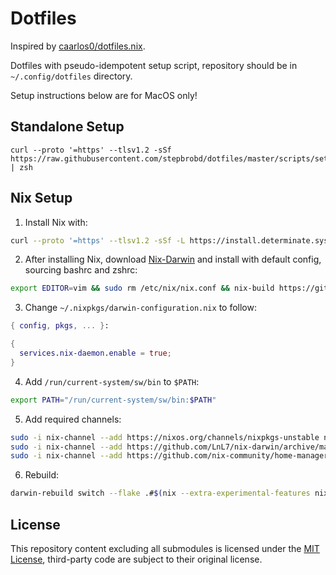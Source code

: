 # Dotfiles

Inspired by [caarlos0/dotfiles.nix](https://github.com/caarlos0/dotfiles.nix).

Dotfiles with pseudo-idempotent setup script, repository should be in `~/.config/dotfiles` directory.

Setup instructions below are for MacOS only!

## Standalone Setup

```shell
curl --proto '=https' --tlsv1.2 -sSf https://raw.githubusercontent.com/stepbrobd/dotfiles/master/scripts/setup.sh | zsh
```

## Nix Setup

1. Install Nix with:

```bash
curl --proto '=https' --tlsv1.2 -sSf -L https://install.determinate.systems/nix | sh -s -- install --no-confirm
```

2. After installing Nix, download [Nix-Darwin](https://github.com/LnL7/nix-darwin/) and install with default config, sourcing bashrc and zshrc:

```bash
export EDITOR=vim && sudo rm /etc/nix/nix.conf && nix-build https://github.com/LnL7/nix-darwin/archive/master.tar.gz -A installer && ./result/bin/darwin-installer
```

3. Change `~/.nixpkgs/darwin-configuration.nix` to follow:

```nix
{ config, pkgs, ... }:

{
  services.nix-daemon.enable = true;
}
```

4. Add `/run/current-system/sw/bin` to `$PATH`:

```bash
export PATH="/run/current-system/sw/bin:$PATH"
```

5. Add required channels:

```bash
sudo -i nix-channel --add https://nixos.org/channels/nixpkgs-unstable nixpkgs
sudo -i nix-channel --add https://github.com/LnL7/nix-darwin/archive/master.tar.gz darwin
sudo -i nix-channel --add https://github.com/nix-community/home-manager/archive/master.tar.gz home-manager
```

6. Rebuild:

```bash
darwin-rebuild switch --flake .#$(nix --extra-experimental-features nix-command eval --impure --raw --expr "builtins.currentSystem")
```

## License

This repository content excluding all submodules is licensed under the [MIT License](license.md), third-party code are subject to their original license.
